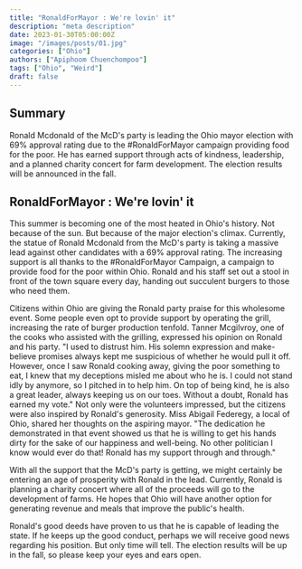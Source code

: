 ```yaml
---
title: "RonaldForMayor : We're lovin' it"
description: "meta description"
date: 2023-01-30T05:00:00Z
image: "/images/posts/01.jpg"
categories: ["Ohio"]
authors: ["Apiphoom Chuenchompoo"]
tags: ["Ohio", "Weird"]
draft: false
---
```


## Summary

Ronald Mcdonald of the McD's party is leading the Ohio mayor election with 69% approval rating due to the #RonaldForMayor campaign providing food for the poor. He has earned support through acts of kindness, leadership, and a planned charity concert for farm development. The election results will be announced in the fall.

## RonaldForMayor : We're lovin' it

This summer is becoming one of the most heated in Ohio's history. Not because of the sun. But because of the major election's climax. Currently, the statue of Ronald Mcdonald from the McD's party is taking a massive lead against other candidates with a 69% approval rating. The increasing support is all thanks to the #RonaldForMayor Campaign, a campaign to provide food for the poor within Ohio. Ronald and his staff set out a stool in front of the town square every day, handing out succulent burgers to those who need them.

Citizens within Ohio are giving the Ronald party praise for this wholesome event. Some people even opt to provide support by operating the grill, increasing the rate of burger production tenfold. Tanner Mcgilvroy, one of the cooks who assisted with the grilling, expressed his opinion on Ronald and his party. "I used to distrust him. His solemn expression and make-believe promises always kept me suspicious of whether he would pull it off. However, once I saw Ronald cooking away, giving the poor something to eat, I knew that my deceptions misled me about who he is. I could not stand idly by anymore, so I pitched in to help him. On top of being kind, he is also a great leader, always keeping us on our toes. Without a doubt, Ronald has earned my vote." Not only were the volunteers impressed, but the citizens were also inspired by Ronald's generosity. Miss Abigail Federegy, a local of Ohio, shared her thoughts on the aspiring mayor. "The dedication he demonstrated in that event showed us that he is willing to get his hands dirty for the sake of our happiness and well-being. No other politician I know would ever do that! Ronald has my support through and through."

With all the support that the McD's party is getting, we might certainly be entering an age of prosperity with Ronald in the lead. Currently, Ronald is planning a charity concert where all of the proceeds will go to the development of farms. He hopes that Ohio will have another option for generating revenue and meals that improve the public's health.

Ronald's good deeds have proven to us that he is capable of leading the state. If he keeps up the good conduct, perhaps we will receive good news regarding his position. But only time will tell. The election results will be up in the fall, so please keep your eyes and ears open. 